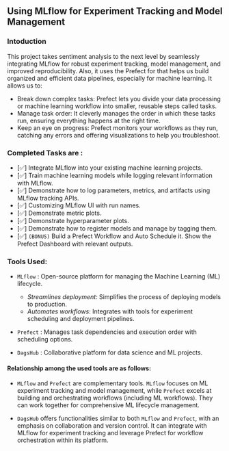 ## Using MLflow for Experiment Tracking and Model Management
### Intoduction
This project takes sentiment analysis to the next level by seamlessly integrating MLflow for robust experiment tracking, model management, and improved reproducibility. Also, it uses the Prefect for that helps us build organized and efficient data pipelines, especially for machine learning. 
It allows us to:
- Break down complex tasks: Prefect lets you divide your data processing or machine learning workflow into smaller, reusable steps called tasks.
- Manage task order: It cleverly manages the order in which these tasks run, ensuring everything happens at the right time.
- Keep an eye on progress: Prefect monitors your workflows as they run, catching any errors and offering visualizations to help you troubleshoot.

### Completed Tasks are :
- [✅] Integrate MLflow into your existing machine learning projects.
- [✅] Train machine learning models while logging relevant information with MLflow.
- [✅] Demonstrate how to log parameters, metrics, and artifacts using MLflow tracking APIs.
- [✅] Customizing MLflow UI with run names.
- [✅] Demonstrate metric plots.
- [✅] Demonstrate hyperparameter plots.
- [✅] Demonstrate how to register models and manage by tagging them.
- [✅] `(BONUS)` Build a Prefect Workflow and Auto Schedule it. Show the Prefect Dashboard with relevant outputs.

### Tools Used:
- `MLflow` : Open-source platform for managing the Machine Learning (ML) lifecycle.
   - *Streamlines deployment*: Simplifies the process of deploying models to production.
   - *Automates workflows*: Integrates with tools for experiment scheduling and deployment pipelines.

- `Prefect` : Manages task dependencies and execution order with scheduling options.
- `DagsHub` : Collaborative platform for data science and ML projects.

#### Relationship among the used tools are as follows: 
- `MLflow` and `Prefect` are complementary tools. `MLflow` focuses on ML experiment tracking and model management, while `Prefect` excels at building and orchestrating workflows (including ML workflows). They can work together for comprehensive ML lifecycle management.

- `DagsHub` offers functionalities similar to both `MLflow` and `Prefect`, with an emphasis on collaboration and version control. It can integrate with MLflow for experiment tracking and leverage Prefect for workflow orchestration within its platform.
